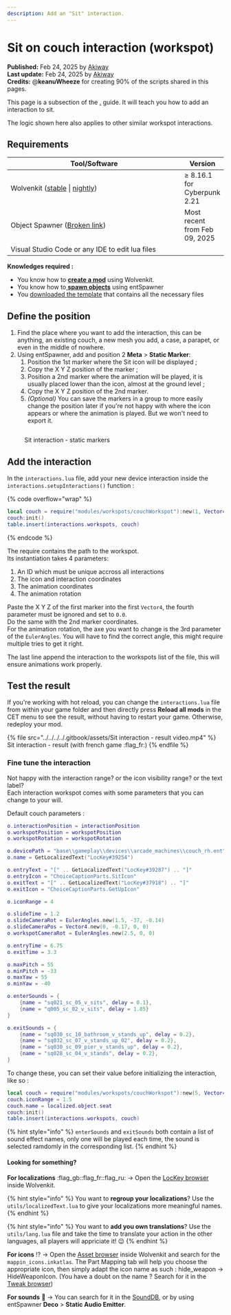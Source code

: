 ```yaml
---
description: Add an "Sit" interaction.
---
```


# Sit on couch interaction (workspot)

**Published:** Feb 24, 2025 by [Akiway](https://app.gitbook.com/u/2021vbDrMKZ0TbHeIx2wzPyAYtl2 "mention")\
**Last update:** Feb 24, 2025 by [Akiway](https://app.gitbook.com/u/2021vbDrMKZ0TbHeIx2wzPyAYtl2 "mention")\
**Credits:** @**keanuWheeze** for creating 90% of the scripts shared in this pages.

This page is a subsection of the [.](./ "mention") guide. It will teach you how to add an interaction to sit.

The logic shown here also applies to other similar workspot interactions.

## Requirements

<table><thead><tr><th width="430">Tool/Software</th><th>Version</th></tr></thead><tbody><tr><td>Wolvenkit (<a href="https://github.com/WolvenKit/Wolvenkit/issues">stable</a> | <a href="https://github.com/WolvenKit/WolvenKit-nightly-releases/releases">nightly</a>)</td><td>≥ 8.16.1 for Cyberpunk 2.21</td></tr><tr><td>Object Spawner (<a data-mention href="broken-reference">Broken link</a>)</td><td>Most recent from Feb 09, 2025</td></tr><tr><td>Visual Studio Code or any IDE to edit lua files</td><td></td></tr></tbody></table>

**Knowledges required :**&#x20;

* You know how to [**create a mod**](https://wiki.redmodding.org/wolvenkit/getting-started/creating-a-mod) using Wolvenkit.
* You know how to[ **spawn objects**](broken-reference) using entSpawner
* You [downloaded the template](./#download-the-template) that contains all the necessary files

## Define the position

1. Find the place where you want to add the interaction, this can be anything, an existing couch, a new mesh you add, a case, a parapet, or even in the middle of nowhere.
2. Using entSpawner, add and position 2 **Meta** > **Static Marker**:
   1. Position the 1st marker where the Sit icon will be displayed ;
   2. Copy the X Y Z position of the marker ;
   3. Position a 2nd marker where the animation will be played, it is usually placed lower than the icon, almost at the ground level ;
   4. Copy the X Y Z position of the 2nd marker.
   5. _(Optional)_ You can save the markers in a group to more easily change the position later if you're not happy with where the icon appears or where the animation is played. But we won't need to export it.

<figure><img src="../../../../.gitbook/assets/Sit-interaction-static-marker.png" alt=""><figcaption><p>Sit interaction - static markers</p></figcaption></figure>

## Add the interaction

In the `interactions.lua` file, add your new device interaction inside the `interactions.setupInteractions()` function :&#x20;

{% code overflow="wrap" %}
```lua
local couch = require("modules/workspots/couchWorkspot"):new(1, Vector4.new(1803.76, 2260.53, 180.74, 0.0), Vector4.new(1803.76, 2260.53, 180.34, 0.0), EulerAngles.new(0, 0, 160))
couch:init()
table.insert(interactions.workspots, couch)
```
{% endcode %}

The require contains the path to the workspot.\
Its instantiation takes 4 parameters:

1. An ID which must be unique accross all interactions
2. The icon and interaction coordinates
3. The animation coordinates
4. The animation rotation

Paste the X Y Z of the first marker into the first `Vector4`, the fourth parameter must be ignored and set to `0.0`.\
Do the same with the 2nd marker coordinates.\
For the animation rotation, the axe you want to change is the 3rd parameter of the `EulerAngles`. You will have to find the correct angle, this might require multiple tries to get it right.

The last line append the interaction to the workspots list of the file, this will ensure animations work properly.

## Test the result

If you're working with hot reload, you can change the `interactions.lua` file from within your game folder and then directly press **Reload all mods** in the CET menu to see the result, without having to restart your game. Otherwise, redeploy your mod.

{% file src="../../../../.gitbook/assets/Sit interaction - result video.mp4" %}
Sit interaction - result (with french game :flag\_fr:)
{% endfile %}

### Fine tune the interaction

Not happy with the interaction range? or the icon visibility range? or the text label?\
Each interaction workspot comes with some parameters that you can change to your will.

Default couch parameters :&#x20;

```lua
o.interactionPosition = interactionPosition
o.workspotPosition = workspotPosition
o.workspotRotation = workspotRotation

o.devicePath = "base\\gameplay\\devices\\arcade_machines\\couch_rh.ent"
o.name = GetLocalizedText("LocKey#39254")

o.entryText = "[" .. GetLocalizedText("LocKey#39287") .. "]"
o.entryIcon = "ChoiceCaptionParts.SitIcon"
o.exitText = "[" .. GetLocalizedText("LocKey#37918") .. "]"
o.exitIcon = "ChoiceCaptionParts.GetUpIcon"

o.iconRange = 4

o.slideTime = 1.2
o.slideCameraRot = EulerAngles.new(1.5, -37, -0.14)
o.slideCameraPos = Vector4.new(0, -0.17, 0, 0)
o.workspotCameraRot = EulerAngles.new(2.5, 0, 0)

o.entryTime = 6.75
o.exitTime = 3.3

o.maxPitch = 55
o.minPitch = -33
o.maxYaw = 55
o.minYaw = -40

o.enterSounds = {
    {name = "sq021_sc_05_v_sits", delay = 0.1},
    {name = "q005_sc_02_v_sits", delay = 1.85}
}

o.exitSounds = {
    {name = "sq030_sc_10_bathroom_v_stands_up", delay = 0.2},
    {name = "sq032_sc_07_v_stands_up_02", delay = 0.2},
    {name = "sq030_sc_09_pier_v_stands_up", delay = 0.2},
    {name = "sq028_sc_04_v_stands", delay = 0.2},
}
```

To change these, you can set their value before initializing the interaction, like so :&#x20;

```lua
local couch = require("modules/workspots/couchWorkspot"):new(5, Vector4.new(1803.76, 2260.53, 180.74, 0.0), Vector4.new(1803.76, 2260.53, 180.34, 0.0), EulerAngles.new(0, 0, 160))
couch.iconRange = 1.5
couch.name = localized.object.seat
couch:init()
table.insert(interactions.workspots, couch)
```

{% hint style="info" %}
`enterSounds` and `exitSounds` both contain a list of sound effect names, only one will be played each time, the sound is selected ramdomly in the corresponding list.
{% endhint %}

#### Looking for something?

**For localizations** :flag\_gb::flag\_fr::flag\_ru: -> Open the [LocKey browser](https://wiki.redmodding.org/wolvenkit/wolvenkit-app/editor/lockey-browser) inside Wolvenkit.

{% hint style="info" %}
You want to **regroup your localizations**? Use the `utils/localizedText.lua` to give your localizations more meaningful names.
{% endhint %}

{% hint style="info" %}
You want to **add you own translations**? Use the `utils/lang.lua` file and take the time to translate your action in the other languages, all players will appriciate it! :wink:
{% endhint %}

**For icons** :interrobang: -> Open the [Asset browser](https://wiki.redmodding.org/wolvenkit/wolvenkit-app/editor/asset-browser) inside Wolvenkit and search for the `mappin_icons.inkatlas`. The Part Mapping tab will help you choose the appropriate icon, then simply adapt the icon name as such : hide\_weapon -> HideWeaponIcon. (You have a doubt on the name ? Search for it in the [Tweak browser](https://wiki.redmodding.org/wolvenkit/wolvenkit-app/editor/tweak-browser))

**For sounds** :trumpet: -> You can search for it in the [SoundDB](https://sounddb.redmodding.org/), or by using entSpawner **Deco** > **Static Audio Emitter**.
